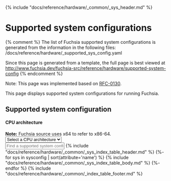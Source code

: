 {% include "docs/reference/hardware/_common/_sys_header.md" %}

# Supported system configurations

{% comment %}
The list of Fuchsia supported system configurations is generated from the
information in the following files:
/docs/reference/hardware/_supported_sys_config.yaml

Since this page is generated from a template, the full page is best viewed at
http://www.fuchsia.dev/fuchsia-src/reference/hardware/supported-system-config
{% endcomment %}

Note: This page was implemented based on
[RFC-0130](/docs/contribute/governance/rfcs/0130_supported_hardware.md).

This page displays supported system configurations for running Fuchsia.

<a name="system-config"><h2>Supported system configuration</h2></a>
<div class="form-checkbox">
  <h4 class="showalways">CPU architecture</h4>
  <aside class="note"><b>Note:</b> Fuchsia source uses x64 to refer to x86-64.</aside>
<devsite-select id="filter-selection">
  <select>
  <option>Select a CPU architecture</option>
  {%- for arc in architecture %}
    {%- set found=false %}
    {%- for sys in sysconfig %}
          {%- if arc == sys.architecture %}
            {%- set found=true %}
          {%- endif %}
    {%- endfor %}
    {%- if found %}
      <option>{{ arc }}</option>
    {%- endif %}
  {%- endfor %}
  </select>
</devsite-select>
  <devsite-filter match="all" select-el-container-id="filter-selection" sortable="0">
  <br>
  <input type="text" placeholder="Find a supported system configuration" column="all">
{% include "docs/reference/hardware/_common/_sys_index_table_header.md" %}
{%- for sys in sysconfig | sort(attribute='name') %}
        {% include "docs/reference/hardware/_common/_sys_index_table_body.md" %}
{%- endfor %}
{% include "docs/reference/hardware/_common/_index_table_footer.md" %}
</div>